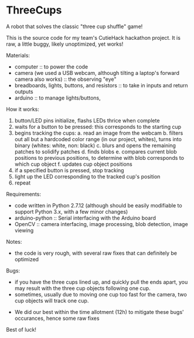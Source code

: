 # ThreeCups
A robot that solves the classic "three cup shuffle" game!

This is the source code for my team's CutieHack hackathon project. It is raw, a little buggy, likely unoptimized, yet works!

Materials:
- computer :: to power the code
- camera (we used a USB webcam, although tilting a laptop's forward camera also works) :: the observing "eye"
- breadboards, lights, buttons, and resistors :: to take in inputs and return outputs
- arduino :: to manage lights/buttons, 

How it works:
1. button/LED pins initialize, flashs LEDs thrice when complete
2. waits for a button to be pressed: this corresponds to the starting cup
3. begins tracking the cups:
   a. read an image from the webcam
   b. filters out all but a hardcoded color range (in our project, whites), turns into binary (whites: white, non: black)
   c. blurs and opens the remaining patches to solidify patches
   d. finds blobs
   e. compares current blob positions to previous positions, to determine with blob corresponds to which cup object
   f. updates cup object positions
4. if a specified button is pressed, stop tracking
5. light up the LED corresponding to the tracked cup's position
6. repeat

Requirements:
- code written in Python 2.7.12 (although should be easily modifiable to support Python 3.x, with a few minor changes)
- arduino-python :: Serial interfacing with the Arduino board
- OpenCV :: camera interfacing, image processing, blob detection, image viewing

Notes:
- the code is very rough, with several raw fixes that can definitely be optimized

Bugs:
- if you have the three cups lined up, and quickly pull the ends apart, you may result with the three cup objects following one cup.
- sometimes, usually due to moving one cup too fast for the camera, two cup objects will track one cup.
* We did our best within the time allotment (12h) to mitigate these bugs' occurances, hence some raw fixes

Best of luck!
